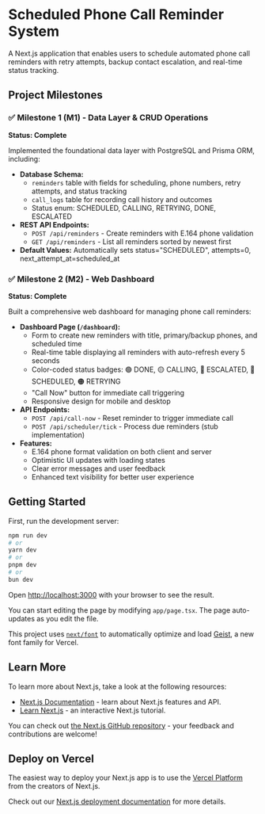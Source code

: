 # Scheduled Phone Call Reminder System

A Next.js application that enables users to schedule automated phone call reminders with retry attempts, backup contact escalation, and real-time status tracking.

## Project Milestones

### ✅ Milestone 1 (M1) - Data Layer & CRUD Operations
**Status: Complete**

Implemented the foundational data layer with PostgreSQL and Prisma ORM, including:
- **Database Schema:**
  - `reminders` table with fields for scheduling, phone numbers, retry attempts, and status tracking
  - `call_logs` table for recording call history and outcomes
  - Status enum: SCHEDULED, CALLING, RETRYING, DONE, ESCALATED
- **REST API Endpoints:**
  - `POST /api/reminders` - Create reminders with E.164 phone validation
  - `GET /api/reminders` - List all reminders sorted by newest first
- **Default Values:** Automatically sets status="SCHEDULED", attempts=0, next_attempt_at=scheduled_at

### ✅ Milestone 2 (M2) - Web Dashboard
**Status: Complete**

Built a comprehensive web dashboard for managing phone call reminders:
- **Dashboard Page (`/dashboard`):**
  - Form to create new reminders with title, primary/backup phones, and scheduled time
  - Real-time table displaying all reminders with auto-refresh every 5 seconds
  - Color-coded status badges: 🟢 DONE, 🟡 CALLING, 🔴 ESCALATED, 🔵 SCHEDULED, 🟠 RETRYING
  - "Call Now" button for immediate call triggering
  - Responsive design for mobile and desktop
- **API Endpoints:**
  - `POST /api/call-now` - Reset reminder to trigger immediate call
  - `POST /api/scheduler/tick` - Process due reminders (stub implementation)
- **Features:**
  - E.164 phone format validation on both client and server
  - Optimistic UI updates with loading states
  - Clear error messages and user feedback
  - Enhanced text visibility for better user experience

## Getting Started

First, run the development server:

```bash
npm run dev
# or
yarn dev
# or
pnpm dev
# or
bun dev
```

Open [http://localhost:3000](http://localhost:3000) with your browser to see the result.

You can start editing the page by modifying `app/page.tsx`. The page auto-updates as you edit the file.

This project uses [`next/font`](https://nextjs.org/docs/app/building-your-application/optimizing/fonts) to automatically optimize and load [Geist](https://vercel.com/font), a new font family for Vercel.

## Learn More

To learn more about Next.js, take a look at the following resources:

- [Next.js Documentation](https://nextjs.org/docs) - learn about Next.js features and API.
- [Learn Next.js](https://nextjs.org/learn) - an interactive Next.js tutorial.

You can check out [the Next.js GitHub repository](https://github.com/vercel/next.js) - your feedback and contributions are welcome!

## Deploy on Vercel

The easiest way to deploy your Next.js app is to use the [Vercel Platform](https://vercel.com/new?utm_medium=default-template&filter=next.js&utm_source=create-next-app&utm_campaign=create-next-app-readme) from the creators of Next.js.

Check out our [Next.js deployment documentation](https://nextjs.org/docs/app/building-your-application/deploying) for more details.
